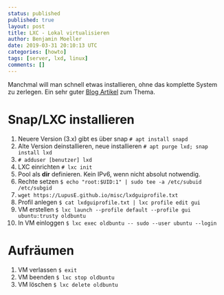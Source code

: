 ```yaml
---
status: published
published: true
layout: post
title: LXC - Lokal virtualisieren
author: Benjamin Moeller
date: 2019-03-31 20:10:13 UTC
categories: [howto]
tags: [server, lxd, linux]
comments: []
---
```


Manchmal will man schnell etwas installieren, ohne das komplette System zu zerlegen.
Ein sehr guter [Blog Artikel](https://blog.simos.info/how-to-easily-run-graphics-accelerated-gui-apps-in-lxd-containers-on-your-ubuntu-desktop/) zum Thema.

# Snap/LXC installieren
1. Neuere Version (3.x) gibt es über snap `# apt install snapd`
1. Alte Version deinstallieren, neue installieren `# apt purge lxd; snap install lxd`
1. `# adduser [benutzer] lxd`
1. LXC einrichten `# lxc init`
1. Pool als **dir** definieren. Kein IPv6, wenn nicht absolut notwendig.
1. Rechte setzen `$ echo "root:$UID:1" | sudo tee -a /etc/subuid /etc/subgid`
1. `wget https://LupusE.github.io/misc/lxdguiprofile.txt`
1. Profil anlegen `$ cat lxdguiprofile.txt | lxc profile edit gui`
1. VM erstellen `$ lxc launch --profile default --profile gui ubuntu:trusty oldbuntu`
1. In VM einloggen `$ lxc exec oldbuntu -- sudo --user ubuntu --login`


# Aufräumen
1. VM verlassen `$ exit`
1. VM beenden `$ lxc stop oldbuntu`
1. VM löschen `$ lxc delete oldbuntu`

